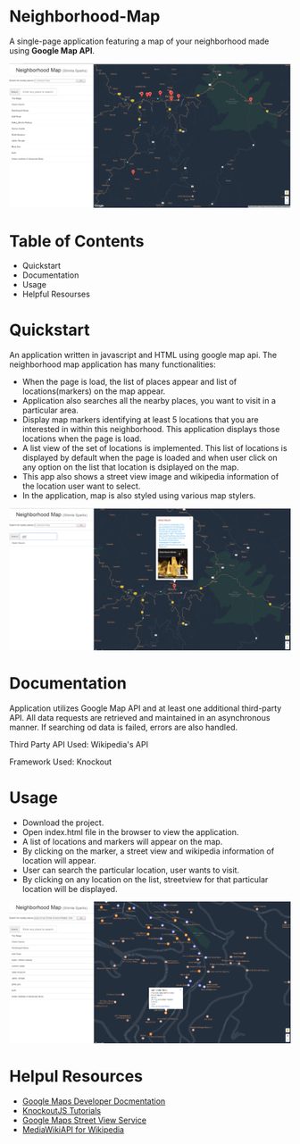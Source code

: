 # Neighborhood-Map

A single-page application featuring a map of your neighborhood made using **Google Map API**.

![image](https://github.com/AnanyaSharma22/Neighborhood-Map/blob/master/pictures/map_1.PNG)

# Table of Contents

- Quickstart
- Documentation
- Usage
- Helpful Resourses

# Quickstart

An application written in javascript and HTML using google map api. 
The neighborhood map application has many functionalities:

- When the page is load, the list of places appear and list of locations(markers) on the map appear.
- Application also searches all the nearby places, you want to visit in a particular area.
- Display map markers identifying at least 5 locations that you are interested in within this neighborhood. This application displays     those locations when the page is load.
- A list view of the set of locations is implemented. This list of locations is displayed by default when the page is loaded and when     user click on any option on the list that location is dsiplayed on the map.
- This app also shows a street view image and wikipedia information of the location user want to select.
- In the application, map is also styled using various map stylers.

![image1](https://github.com/AnanyaSharma22/Neighborhood-Map/blob/master/pictures/map_5.PNG)

# Documentation

Application utilizes Google Map API and at least one additional third-party API. All data requests are retrieved and maintained in an asynchronous manner. If searching od data is failed, errors are also handled.

Third Party API Used:  Wikipedia's API

Framework Used: Knockout

# Usage

- Download the project.
- Open index.html file in the browser to view the application.
- A list of locations and markers will appear on the map.
- By clicking on the marker, a street view and wikipedia information of location will appear.
- User can search the particular location, user wants to visit.
- By clicking on any location on the list, streetview for that particular location will be displayed.

![image2](https://github.com/AnanyaSharma22/Neighborhood-Map/blob/master/pictures/map_6.PNG)

# Helpul Resources

- [Google Maps Developer Docmentation](https://developers.google.com/maps/documentation/javascript/tutorial)
- [KnockoutJS Tutorials](http://knockoutjs.com/)
- [Google Maps Street View Service](https://developers.google.com/maps/documentation/javascript/streetview)
- [MediaWikiAPI for Wikipedia](https://www.mediawiki.org/wiki/API:Main_page)
